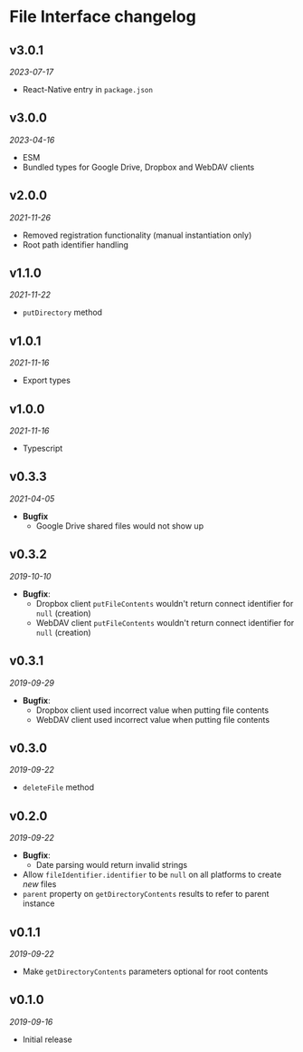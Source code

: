 # File Interface changelog

## v3.0.1
_2023-07-17_

 * React-Native entry in `package.json`

## v3.0.0
_2023-04-16_

 * ESM
 * Bundled types for Google Drive, Dropbox and WebDAV clients

## v2.0.0
_2021-11-26_

 * Removed registration functionality (manual instantiation only)
 * Root path identifier handling

## v1.1.0
_2021-11-22_

 * `putDirectory` method

## v1.0.1
_2021-11-16_

 * Export types

## v1.0.0
_2021-11-16_

 * Typescript

## v0.3.3
_2021-04-05_

 * **Bugfix**
   * Google Drive shared files would not show up

## v0.3.2
_2019-10-10_

 * **Bugfix**:
   * Dropbox client `putFileContents` wouldn't return connect identifier for `null` (creation)
   * WebDAV client `putFileContents` wouldn't return connect identifier for `null` (creation)

## v0.3.1
_2019-09-29_

 * **Bugfix**:
   * Dropbox client used incorrect value when putting file contents
   * WebDAV client used incorrect value when putting file contents

## v0.3.0
_2019-09-22_

 * `deleteFile` method

## v0.2.0
_2019-09-22_

 * **Bugfix**:
   * Date parsing would return invalid strings
 * Allow `fileIdentifier.identifier` to be `null` on all platforms to create _new_ files
 * `parent` property on `getDirectoryContents` results to refer to parent instance

## v0.1.1
_2019-09-22_

 * Make `getDirectoryContents` parameters optional for root contents

## v0.1.0
_2019-09-16_

 * Initial release
